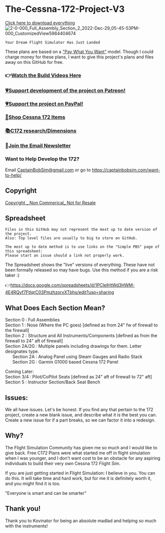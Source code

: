 # The-Cessna-172-Project-V3
[Click here to download everything](https://github.com/CaptainBobSim/The-Cessna-172-Project-V3/archive/refs/heads/main.zip)
![2-0-000_Full_Assembly_Section_2_2022-Dec-29_05-45-53PM-000_CustomizedView5984404674](https://user-images.githubusercontent.com/76851401/209990508-e7c851ee-8901-4fab-89c3-0c94f8e06761.png)

	Your Dream Flight Simulator Has Just Landed

These plans are based on a ["Pay What You Want"](https://www.paypal.com/donate?business=H4MLB9GPEUEX4&item_name=Cessna+172+Project&currency_code=USD) model. Though I could charge money for these plans, I want to give this project's plans and files away on this GitHub for free. 
### 👉[Watch the Build Videos Here](https://www.youtube.com/watch?v=Gfau2fuKCAs&list=PL3BZuuA7xo1La9Q11wTtN-bd93COms_3J)


### [💗Support development of the project on Patreon!](https://www.patreon.com/Captain_Bob)
### [💗Support the project on PayPal!](https://www.paypal.com/donate?business=H4MLB9GPEUEX4&item_name=Cessna+172+Project&currency_code=USD)
### [🛒Shop Cessna 172 Items](https://captainbobsim.com/product-category/cessna-172/)
### [📚C172 research/Dimensions](https://github.com/CaptainBobSim/C172-Research)
### 📰[Join the Email Newsletter](https://mailchi.mp/3afd070e8526/wf5uthbr9t)

### Want to Help Develop the 172?
Email CaptainBobSim@gmail.com or go to https://captainbobsim.com/want-to-help/

## Copyright
[Copyright _ Non Commerical_ Not for Resale](https://creativecommons.org/licenses/by-nc/4.0/)

## Spreadsheet
	Files in this GitHub may not represent the most up to date version of the project.
	Also: Top level files are usually to big to store on GitHub.
	
	The most up to date method is to use links on the "Simple PBS" page of this spreadsheet:
	Please start an issue should a link not properly work.
The Spreadsheet shows the "live" versions of everything. These have not been formally released so may have bugs. Use this method if you are a risk taker :)

👉https://docs.google.com/spreadsheets/d/1PClelHtWd3HWM-4E4RQvf7FtlqrC03PmzhzorxXTbhs/edit?usp=sharing

## What Does Each Section Mean? <br />
Section 0 : Full Assemblies <br />
Section 1 : Nose (Where the PC goes) [defined as from 24" fw of firewall to the firewall]<br />
Section 2 : Structure and All Instruments/Components [defined as from the firewall to 24" aft of firewall] <br />
Section 2A/2G : Multiple panels including drawings for them. Letter designates type. <br />
&nbsp;&nbsp;&nbsp;&nbsp;&nbsp; Section 2A : Analog Panel using Steam Gauges and Radio Stack <br />
&nbsp;&nbsp;&nbsp;&nbsp;&nbsp; Section 2G : Garmin G1000 based Cessna 172 Panel <br />

Coming Later: <br />
Section 3/4 : Pilot/CoPilot Seats [defined as 24" aft of firewall to 72" aft] <br />
Section 5 : Instructor Section/Back Seat Bench <br />


## Issues:
We all have issues. Let's be honest. If you find any that pertain to the 172 project, create a new blank issue, and describe what it is the best you can.
Create a new issue for if a part breaks, so we can factor it into a redesign.

## Why?
The Flight Simulation Community has given me so much and I would like to give back. Free C172 Plans were what started me off in flight simulation when I was younger, and I don't want cost to be an obstacle for any aspiring individuals to build their very own Cessna 172 Flight Sim.

If you are just getting started in Flight Simulation: I believe in you. You can do this. It will take time and hard work, but for me it is definitely worth it, and you might find it is too.

"Everyone is smart and can be smarter"

## Thank you!
Thank you to Kovinator for being an absolute madlad and helping so much with the instruments!
